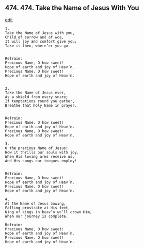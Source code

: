 
## 474.  474. Take the Name of Jesus With You
[edit](https://docs.google.com/document/d/1JrbtXjyZov3y74dRfQM9bISoVAjG95pQ/edit?mode=html)






    1.
    Take the Name of Jesus with you,
    Child of sorrow and of woe,
    It will joy and comfort give you;
    Take it then, where’er you go.


    Refrain:
    Precious Name, O how sweet!
    Hope of earth and joy of Heav’n.
    Precious Name, O how sweet!
    Hope of earth and joy of Heav’n.


    2.
    Take the Name of Jesus ever,
    As a shield from every snare;
    If temptations round you gather,
    Breathe that holy Name in prayer.


    Refrain:
    Precious Name, O how sweet!
    Hope of earth and joy of Heav’n.
    Precious Name, O how sweet!
    Hope of earth and joy of Heav’n.

    3.
    O the precious Name of Jesus!
    How it thrills our souls with joy,
    When His loving arms receive us,
    And His songs our tongues employ!


    Refrain:
    Precious Name, O how sweet!
    Hope of earth and joy of Heav’n.
    Precious Name, O how sweet!
    Hope of earth and joy of Heav’n.

    4.
    At the Name of Jesus bowing,
    Falling prostrate at His feet,
    King of kings in heav’n we’ll crown Him,
    When our journey is complete.

    Refrain:
    Precious Name, O how sweet!
    Hope of earth and joy of Heav’n.
    Precious Name, O how sweet!
    Hope of earth and joy of Heav’n.

